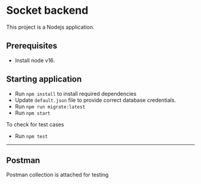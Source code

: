 # Socket backend

This project is a Nodejs application.

## Prerequisites

- Install node v16.

## Starting application

- Run `npm install` to install required dependencies
- Update `default.json` file to provide correct database credentials.
- Run `npm run migrate:latest`
- Run `npm start`


To check for test cases

- Run `npm test`


---------------
## Postman

Postman collection is attached for testing
